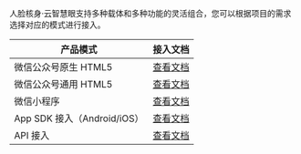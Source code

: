 人脸核身·云智慧眼支持多种载体和多种功能的灵活组合，您可以根据项目的需求选择对应的模式进行接入。


| 产品模式             | 接入文档                  |
| --------------------- | ------------------------- |
| 微信公众号原生 HTML5 | [查看文档](https://cloud.tencent.com/document/product/1007/31070#.E5.8E.9F.E7.94.9F-html5.EF.BC.88.E6.B5.AE.E5.B1.82.E6.A8.A1.E5.BC.8F.EF.BC.89)  |
| 微信公众号通用 HTML5    | [查看文档](https://cloud.tencent.com/document/product/1007/31070#.E9.80.9A.E7.94.A8-html5)                  |
| 微信小程序         | [查看文档](https://cloud.tencent.com/document/product/1007/31071)                  |
| App SDK 接入（Android/iOS）  | [查看文档](https://cloud.tencent.com/document/product/1007/31074)              |
| API 接入                 | [查看文档](https://cloud.tencent.com/document/product/868/17574) |
